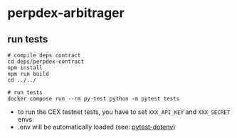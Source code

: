 # perpdex-arbitrager

## run tests
```
# compile deps contract
cd deps/perpdex-contract
npm install
npm run build
cd ../../

# run tests
docker compose run --rm py-test python -m pytest tests
```
* to run the CEX testnet tests, you have to set `XXX_API_KEY` and `XXX_SECRET` envs
* .env will be automatically loaded (see: [pytest-dotenv](https://github.com/theskumar/python-dotenv))
